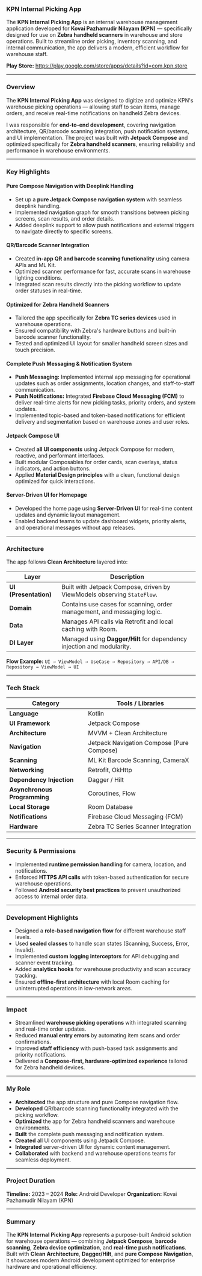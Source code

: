 ###  KPN Internal Picking App

The **KPN Internal Picking App** is an internal warehouse management application developed for **Kovai Pazhamudir Nilayam (KPN)** — specifically designed for use on **Zebra handheld scanners** in warehouse and store operations.
Built to streamline order picking, inventory scanning, and internal communication, the app delivers a modern, efficient workflow for warehouse staff.

**Play Store:** https://play.google.com/store/apps/details?id=com.kpn.store

---

###  Overview

The **KPN Internal Picking App** was designed to digitize and optimize KPN's warehouse picking operations — allowing staff to scan items, manage orders, and receive real-time notifications on handheld Zebra devices.

I was responsible for **end-to-end development**, covering navigation architecture, QR/barcode scanning integration, push notification systems, and UI implementation. The project was built with **Jetpack Compose** and optimized specifically for **Zebra handheld scanners**, ensuring reliability and performance in warehouse environments.

---

###  Key Highlights

####  Pure Compose Navigation with Deeplink Handling
- Set up a **pure Jetpack Compose navigation system** with seamless deeplink handling.
- Implemented navigation graph for smooth transitions between picking screens, scan results, and order details.
- Added deeplink support to allow push notifications and external triggers to navigate directly to specific screens.

####  QR/Barcode Scanner Integration
- Created **in-app QR and barcode scanning functionality** using camera APIs and ML Kit.
- Optimized scanner performance for fast, accurate scans in warehouse lighting conditions.
- Integrated scan results directly into the picking workflow to update order statuses in real-time.

####  Optimized for Zebra Handheld Scanners
- Tailored the app specifically for **Zebra TC series devices** used in warehouse operations.
- Ensured compatibility with Zebra's hardware buttons and built-in barcode scanner functionality.
- Tested and optimized UI layout for smaller handheld screen sizes and touch precision.

####  Complete Push Messaging & Notification System
- **Push Messaging:** Implemented internal app messaging for operational updates such as order assignments, location changes, and staff-to-staff communication.
- **Push Notifications:** Integrated **Firebase Cloud Messaging (FCM)** to deliver real-time alerts for new picking tasks, priority orders, and system updates.
- Implemented topic-based and token-based notifications for efficient delivery and segmentation based on warehouse zones and user roles.

####  Jetpack Compose UI
- Created **all UI components** using Jetpack Compose for modern, reactive, and performant interfaces.
- Built modular Composables for order cards, scan overlays, status indicators, and action buttons.
- Applied **Material Design principles** with a clean, functional design optimized for quick interactions.

####  Server-Driven UI for Homepage
- Developed the home page using **Server-Driven UI** for real-time content updates and dynamic layout management.
- Enabled backend teams to update dashboard widgets, priority alerts, and operational messages without app releases.

---

###  Architecture

The app follows **Clean Architecture** layered into:

| Layer | Description |
|-------|--------------|
| **UI (Presentation)** | Built with Jetpack Compose, driven by ViewModels observing `StateFlow`. |
| **Domain** | Contains use cases for scanning, order management, and messaging logic. |
| **Data** | Manages API calls via Retrofit and local caching with Room. |
| **DI Layer** | Managed using **Dagger/Hilt** for dependency injection and modularity. |

**Flow Example:**
`UI → ViewModel → UseCase → Repository → API/DB → Repository → ViewModel → UI`

---

###  Tech Stack

| Category | Tools / Libraries |
|-----------|------------------|
| **Language** | Kotlin |
| **UI Framework** | Jetpack Compose |
| **Architecture** | MVVM + Clean Architecture |
| **Navigation** | Jetpack Navigation Compose (Pure Compose) |
| **Scanning** | ML Kit Barcode Scanning, CameraX |
| **Networking** | Retrofit, OkHttp |
| **Dependency Injection** | Dagger / Hilt |
| **Asynchronous Programming** | Coroutines, Flow |
| **Local Storage** | Room Database |
| **Notifications** | Firebase Cloud Messaging (FCM) |
| **Hardware** | Zebra TC Series Scanner Integration |

---

###  Security & Permissions

- Implemented **runtime permission handling** for camera, location, and notifications.
- Enforced **HTTPS API calls** with token-based authentication for secure warehouse operations.
- Followed **Android security best practices** to prevent unauthorized access to internal order data.

---

###  Development Highlights

- Designed a **role-based navigation flow** for different warehouse staff levels.
- Used **sealed classes** to handle scan states (Scanning, Success, Error, Invalid).
- Implemented **custom logging interceptors** for API debugging and scanner event tracking.
- Added **analytics hooks** for warehouse productivity and scan accuracy tracking.
- Ensured **offline-first architecture** with local Room caching for uninterrupted operations in low-network areas.

---

###  Impact

- Streamlined **warehouse picking operations** with integrated scanning and real-time order updates.
- Reduced **manual entry errors** by automating item scans and order confirmations.
- Improved **staff efficiency** with push-based task assignments and priority notifications.
- Delivered a **Compose-first, hardware-optimized experience** tailored for Zebra handheld devices.

---

###  My Role

- **Architected** the app structure and pure Compose navigation flow.
- **Developed** QR/barcode scanning functionality integrated with the picking workflow.
- **Optimized** the app for Zebra handheld scanners and warehouse environments.
- **Built** the complete push messaging and notification system.
- **Created** all UI components using Jetpack Compose.
- **Integrated** server-driven UI for dynamic content management.
- **Collaborated** with backend and warehouse operations teams for seamless deployment.

---

###  Project Duration
**Timeline:** 2023 – 2024
**Role:** Android Developer
**Organization:** Kovai Pazhamudir Nilayam (KPN)

---

###  Summary

The **KPN Internal Picking App** represents a purpose-built Android solution for warehouse operations — combining **Jetpack Compose**, **barcode scanning**, **Zebra device optimization**, and **real-time push notifications**.
Built with **Clean Architecture**, **Dagger/Hilt**, and **pure Compose Navigation**, it showcases modern Android development optimized for enterprise hardware and operational efficiency.
